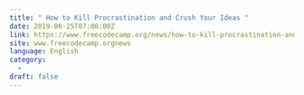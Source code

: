 ```yaml
---
title: " How to Kill Procrastination and Crush Your Ideas "
date: 2019-06-25T07:00:00Z
link: https://www.freecodecamp.org/news/how-to-kill-procrastination-and-crush-your-ideas/?utm_medium=RSS&utm_source=news.12bit.vn
site: www.freecodecamp.orgnews
language: English
category:
  -   
draft: false
---
```


